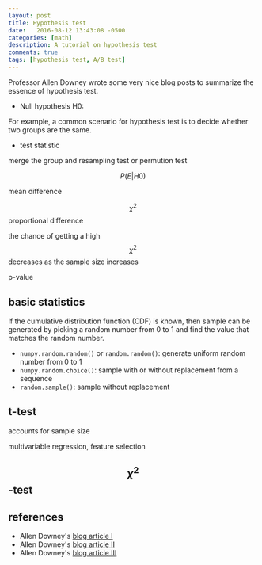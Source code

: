 ```yaml
---
layout: post
title: Hypothesis test
date:   2016-08-12 13:43:08 -0500
categories: [math]
description: A tutorial on hypothesis test
comments: true
tags: [hypothesis test, A/B test]
---
```


Professor Allen Downey wrote some very nice blog posts to summarize the 
essence of hypothesis test. 

* Null hypothesis H0: 

For example, a common scenario for hypothesis test is to decide whether two groups are the same.

* test statistic

merge the group and resampling test or permution test

$$P(E|H0)$$

mean difference

$$\chi^2$$ proportional difference

the chance of getting a high $$\chi^2$$ decreases as the sample size increases

p-value

## basic statistics

If the cumulative distribution function (CDF) is known, then sample can be generated by picking a random number from 0 to 1 and find the value that matches the random number.

* `numpy.random.random()` or `random.random()`: generate uniform random number from 0 to 1
* `numpy.random.choice()`: sample with or without replacement from a sequence
* `random.sample()`: sample without replacement

## t-test

accounts for sample size

multivariable regression, feature selection

## $$\chi^2$$-test

## references
* Allen Downey's [blog article I](http://allendowney.blogspot.com/2011/05/there-is-only-one-test.html) 
* Allen Downey's [blog article II](http://allendowney.blogspot.com/2011/06/more-hypotheses-less-trivia.html)
* Allen Downey's [blog article III](http://allendowney.blogspot.com/2016/06/there-is-still-only-one-test.html)
